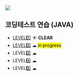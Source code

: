 <img src="https://programmers.co.kr/assets/bi-programmers-light-0d164d49b51a123bab5cca11106145d6fac5a5ac04b8646780369c2a5bc0dd79.png" />

## 코딩테스트 연습 (JAVA) 
* <a href="https://github.com/dev-hee99/Programers/tree/master/study/src/level1">LEVEL1️⃣</a> ☀ **CLEAR**
* <a href="https://github.com/dev-hee99/Programers/tree/master/study/src/level2">LEVEL2️⃣</a> ☁ <mark> in progress </mark>
* LEVEL3️⃣ ☁
* LEVEL4️⃣ ☁
* LEVEL5️⃣ ☁

